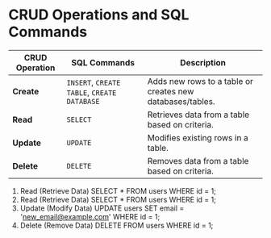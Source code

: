 # CRUD Operations and SQL Commands

| **CRUD Operation** | **SQL Commands**                              | **Description**                                                               |
|---------------------|-----------------------------------------------|-------------------------------------------------------------------------------|
| **Create**          | `INSERT`, `CREATE TABLE`, `CREATE DATABASE`  | Adds new rows to a table or creates new databases/tables.                     |
| **Read**            | `SELECT`                                     | Retrieves data from a table based on criteria.                                |
| **Update**          | `UPDATE`                                     | Modifies existing rows in a table.                                            |
| **Delete**          | `DELETE`                                     | Removes data from a table based on criteria.                                  |

1. Read (Retrieve Data)
    SELECT * FROM users WHERE id = 1;
2. Read (Retrieve Data)
    SELECT * FROM users WHERE id = 1;
3. Update (Modify Data)
    UPDATE users SET email = 'new_email@example.com' WHERE id = 1;
4. Delete (Remove Data)
    DELETE FROM users WHERE id = 1;
